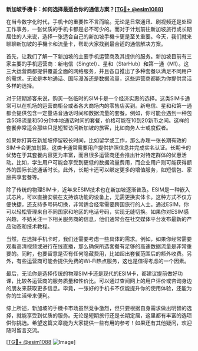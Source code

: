**新加坡手機卡：如何选择最适合你的通信方案？[[TG💪+ @esim1088](https://t.me/s/esim1088)]**

在当今数字化时代，手机卡的重要性不言而喻。无论是日常通讯、刷视频还是处理工作事务，一张优质的手机卡都是必不可少的。而对于计划前往新加坡旅行或长期居住的人来说，选择一张适合自己的新加坡手機卡更是至关重要。今天，我们就来聊聊新加坡的手機卡和流量卡，帮助大家找到最合适的通信解决方案。

首先，让我们了解一下新加坡的主要手机运营商及其提供的服务。新加坡目前有三家主要的手机运营商：新电信（Singtel）、星和（StarHub）和第一通（M1）。这三大运营商都提供覆盖全面的网络服务，并且各自推出了多种套餐以满足不同用户的需求。无论是本地通话、国际漫游还是数据流量，这些运营商都能为你提供灵活多样的选择。

对于短期游客来说，购买一张临时的SIM卡是一个经济实惠的选择。这类SIM卡通常可以在机场的运营商柜台或者各大商场内的零售店买到。新电信、星和和第一通都会提供包含一定量语音通话时间和数据流量的套餐。例如，你可能会遇到一种包含5GB流量和50分钟本地通话时间的套餐，价格可能在10到20新币之间。这样的套餐非常适合那些只是短暂访问新加坡的旅客，比如商务人士或度假者。

如果你打算在新加坡停留较长时间，比如留学或工作，那么办理一张长期有效的SIM卡会更加划算。这类卡通常需要用户提供护照信息并完成实名认证。长期卡的优势在于其套餐内容更为丰富，而且很多运营商还会推出针对特定群体的优惠活动。比如，学生用户可能会享受到更低的数据流量费用，而企业用户则可能获得额外的国际长途通话时长。此外，长期卡还可以绑定更多的增值服务，如短信包、家庭共享套餐等。

除了传统的物理SIM卡，近年来ESIM技术也在新加坡逐渐普及。ESIM是一种嵌入式芯片，可以直接安装在支持该功能的设备上，无需更换实体卡。这种方式不仅方便快捷，还支持多号码切换，非常适合经常需要跨国旅行的人士。通过ESIM，你可以轻松管理来自不同国家和地区的电话号码，实现无缝切换。如果你对ESIM感兴趣，不妨关注一下相关服务商的信息，他们通常会在社交媒体平台发布最新的产品动态和技术教程。

当然，在选择手机卡时，我们还需要考虑一些具体的需求。例如，如果你经常需要观看高清视频或进行在线直播，那么确保所选套餐有足够的高速数据流量是非常重要的。同时，也要留意是否有任何隐藏费用，比如超出套餐范围后的额外收费。另外，有些运营商可能会提供免费的Wi-Fi热点服务，这也是值得考虑的一个因素。

最后，无论你是选择传统的物理SIM卡还是现代的ESIM卡，都建议提前做好功课，比较各运营商的服务质量和性价比。可以通过查阅网上的用户评价或咨询身边的朋友来获取更多信息。毕竟，一张好的手机卡不仅能提升你的使用体验，还能为你的生活带来便利。

综上所述，新加坡的手機卡市场虽然竞争激烈，但只要根据自身需求做出明智的选择，就能享受到优质的服务。无论是短期旅行还是长期定居，这里都有丰富的选项供你挑选。希望这篇文章能为大家提供一些有用的参考！如果还有其他疑问，欢迎随时留言交流。

[[TG💪+ @esim1088](https://t.me/s/esim1088) ![Image](https://i.postimg.cc/4NQfJmqS/Snipaste-2025-05-13-00-14-12.png)]